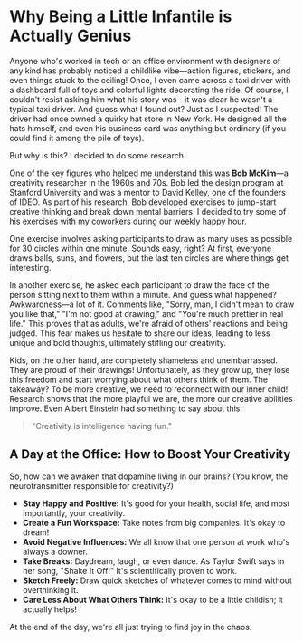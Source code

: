 # Why Being a Little Infantile is Actually Genius

Anyone who's worked in tech or an office environment with designers of any kind has probably noticed a childlike vibe—action figures, stickers, and even things stuck to the ceiling! Once, I even came across a taxi driver with a dashboard full of toys and colorful lights decorating the ride. Of course, I couldn't resist asking him what his story was—it was clear he wasn't a typical taxi driver. And guess what I found out? Just as I suspected! The driver had once owned a quirky hat store in New York. He designed all the hats himself, and even his business card was anything but ordinary (if you could find it among the pile of toys).

But why is this? I decided to do some research.

One of the key figures who helped me understand this was **Bob McKim**—a creativity researcher in the 1960s and 70s. Bob led the design program at Stanford University and was a mentor to David Kelley, one of the founders of IDEO. As part of his research, Bob developed exercises to jump-start creative thinking and break down mental barriers. I decided to try some of his exercises with my coworkers during our weekly happy hour.

One exercise involves asking participants to draw as many uses as possible for 30 circles within one minute. Sounds easy, right? At first, everyone draws balls, suns, and flowers, but the last ten circles are where things get interesting.

In another exercise, he asked each participant to draw the face of the person sitting next to them within a minute. And guess what happened? Awkwardness—a lot of it. Comments like, "Sorry, man, I didn't mean to draw you like that," "I'm not good at drawing," and "You're much prettier in real life." This proves that as adults, we're afraid of others' reactions and being judged. This fear makes us hesitate to share our ideas, leading to less unique and bold thoughts, ultimately stifling our creativity.

Kids, on the other hand, are completely shameless and unembarrassed. They are proud of their drawings! Unfortunately, as they grow up, they lose this freedom and start worrying about what others think of them. The takeaway? To be more creative, we need to reconnect with our inner child! Research shows that the more playful we are, the more our creative abilities improve. Even Albert Einstein had something to say about this: 

> "Creativity is intelligence having fun."

## A Day at the Office: How to Boost Your Creativity

So, how can we awaken that dopamine living in our brains? (You know, the neurotransmitter responsible for creativity?)

- **Stay Happy and Positive:** It's good for your health, social life, and most importantly, your creativity.
- **Create a Fun Workspace:** Take notes from big companies. It's okay to dream!
- **Avoid Negative Influences:** We all know that one person at work who's always a downer.
- **Take Breaks:** Daydream, laugh, or even dance. As Taylor Swift says in her song, "Shake It Off!" It's scientifically proven to work.
- **Sketch Freely:** Draw quick sketches of whatever comes to mind without overthinking it.
- **Care Less About What Others Think:** It's okay to be a little childish; it actually helps!

At the end of the day, we're all just trying to find joy in the chaos.
